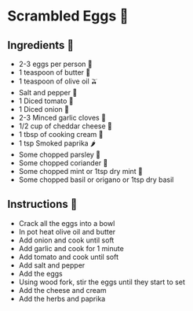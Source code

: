 # Scrambled Eggs 🍳

## Ingredients 📝

- 2-3 eggs per person 🥚
- 1 teaspoon of butter 🧈
- 1 teaspoon of olive oil 🫒
- Salt and pepper 🧂
- 1 Diced tomato 🍅
- 1 Diced onion 🧅
- 2-3 Minced garlic cloves 🧄
- 1/2 cup of cheddar cheese 🧀
- 1 tbsp of cooking cream 🥛
- 1 tsp Smoked paprika 🌶️
- Some chopped parsley 🌿
- Some chopped coriander 🌿
- Some chopped mint or 1tsp dry mint 🌿
- Some chopped basil or origano or 1tsp dry basil 

## Instructions 📖

- Crack all the eggs into a bowl
- In pot heat olive oil and butter
- Add onion and cook until soft
- Add garlic and cook for 1 minute
- Add tomato and cook until soft
- Add salt and pepper
- Add the eggs
- Using wood fork, stir the eggs until they start to set
- Add the cheese and cream
- Add the herbs and paprika